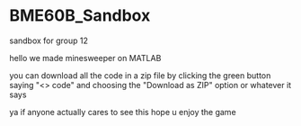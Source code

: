 # BME60B_Sandbox
sandbox for group 12

hello we made minesweeper on MATLAB

you can download all the code in a zip file by clicking the green button saying "<> code" and choosing the "Download as ZIP" option or whatever it says

ya if anyone actually cares to see this hope u enjoy the game
